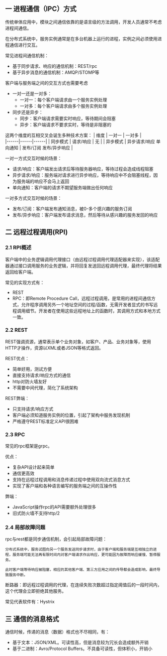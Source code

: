 ## 一 进程通信（IPC）方式

传统单体应用中，模块之间通信依靠的是语言级的方法调用，开发人员通常不考虑进程间通信。  

在分布式系统中，服务实例通常是在多台机器上运行的进程，实例之间必须使用进程通信进行交互。  

常见进程间通信机制：
- 基于同步请求、响应的通信机制：REST/rpc
- 基于异步消息的通信机制：AMQP/STOMP等  

客户端与服务端之间的交互方式也需要考虑
- 一对一还是一对多：
  - 一对一：每个客户端请求由一个服务实例处理
  - 一对多：每个客户端请求由多个服务实例处理
- 同步还是异步：
  - 同步：客户端请求需要实时响应，等待期间会阻塞
  - 异步：客户端请求不要求实时，等待是非阻塞的

这两个维度的互相交叉会诞生多种技术方案：
| 维度 | 一对一 | 一对多 |  
|------|------|------|
| 同步模式 | 请求/响应 | 无 |
| 异步模式 | 异步请求/响应 单向通知 | 发布/订阅 发布/异步响应 |

一对一方式交互时候的场景：
- 请求/响应：客户端发出请求后等待服务器响应，等待过程会造成线程阻塞
- 异步请求/响应：服务端对请求进行异步响应，等待响应中不会阻塞线程，因为服务端的响应不会马上返回
- 单向通知：客户端的请求不期望服务端做出任何响应

一对多方式交互时候的场景：
- 发布/订阅：客户端发布通知消息，被0-多个感兴趣的服务订阅
- 发布/异步响应：客户端发布请求消息，然后等待从感兴趣的服务发回的响应


## 二 远程过程调用(RPI) 

### 2.1 RPI概述

客户端中的业务逻辑调用代理接口（由远程过程调用代理适配器来实现），该适配器通过接口调用服务的业务逻辑，并将回复发送回远程调用代理，最终代理将结果返回给客户端。  

常见的实现方式有：
- REST
- RPC：即Remote Procedure Call，远程过程调用，是常用的进程间通信方式，允许程序调用另外一个地址空间的过程/函数，无需开发者显式的书写远程调用细节。开发者在使用这些远程地址上的函数时，其调用方式和本地方式一致。  

### 2.2 REST

REST强调资源，通常表示单个业务对象，如客户、产品、业务对象等，使用HTTP才操作，资源以XML或者JSON等格式返回。  

REST优点：
- 简单好用，测试方便
- 直接支持请求/响应方式的通信
- http对防火墙友好
- 不需要中间代理，简化了系统架构

REST弊端：
- 只支持请求/响应方式
- 客户端必须知道服务实例的位置，引起了架构中服务发现机制
- 严格遵守REST标准定义API很困难

### 2.3 RPC

常见的rpc框架是grpc。  

优点：
- 复杂API设计起来简单
- 通信更高效
- 支持在远程过程调用和消息传递过程中使用双向流式消息方式
- 实现了客户端和各种语言编写的服务端之间的互操作性

弊端：
- JavaScript操作rpc的API需要额外处理很多
- 旧式防火墙不支持http/2

### 2.4 局部故障问题

rpc与rest都是同步通信机制，会引起局部故障问题：  

```
分布式系统中，服务试图向另一个服务发送同步请求时，由于客户端和服务端是互相独立的进程，服务端可能无法再有限时间内对客户端请求作出响应，更可能因为故障而响应缓慢、暂停服务。  

此时客户端等待响应被阻塞，相应的其他客户端、第三方应用之间的传导都会造成影响，最终导致服务中断。
```

断路器：即远程过程调用的代理，在连续失败次数超过指定阈值后的一段时间内，这个代理会立即拒绝其他服务。  

常见代表软件有：Hystrix

## 三 通信的消息格式

通信时候，传递的消息（数据）格式也不尽相同，有：
- 基于文本：JSON/XML。可读性高，但是消息较为冗长会造成额外开销
- 基于二进制：Avro/Protocol Buffers。不具备可读性，但体积小，开销小